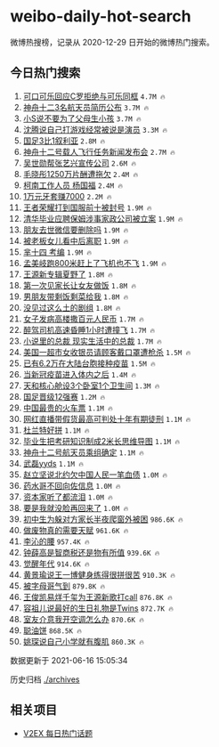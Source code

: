 # weibo-daily-hot-search

微博热搜榜，记录从 2020-12-29 日开始的微博热门搜索。

## 今日热门搜索

<!-- BEGIN -->

1. [可口可乐回应C罗拒绝与可乐同框](https://s.weibo.com/weibo?q=%23%E5%8F%AF%E5%8F%A3%E5%8F%AF%E4%B9%90%E5%9B%9E%E5%BA%94C%E7%BD%97%E6%8B%92%E7%BB%9D%E4%B8%8E%E5%8F%AF%E4%B9%90%E5%90%8C%E6%A1%86%23&Refer=top) `4.7M 🔥`
1. [神舟十二3名航天员简历公布](https://s.weibo.com/weibo?q=%E7%A5%9E%E8%88%9F%E5%8D%81%E4%BA%8C3%E5%90%8D%E8%88%AA%E5%A4%A9%E5%91%98%E7%AE%80%E5%8E%86%E5%85%AC%E5%B8%83&Refer=top) `3.7M 🔥`
1. [小S说不要为了父母生小孩](https://s.weibo.com/weibo?q=%23%E5%B0%8FS%E8%AF%B4%E4%B8%8D%E8%A6%81%E4%B8%BA%E4%BA%86%E7%88%B6%E6%AF%8D%E7%94%9F%E5%B0%8F%E5%AD%A9%23&Refer=top) `3.7M 🔥`
1. [沈腾说自己打游戏经常被说是演员](https://s.weibo.com/weibo?q=%23%E6%B2%88%E8%85%BE%E8%AF%B4%E8%87%AA%E5%B7%B1%E6%89%93%E6%B8%B8%E6%88%8F%E7%BB%8F%E5%B8%B8%E8%A2%AB%E8%AF%B4%E6%98%AF%E6%BC%94%E5%91%98%23&Refer=top) `3.3M 🔥`
1. [国足3比1叙利亚](https://s.weibo.com/weibo?q=%23%E5%9B%BD%E8%B6%B33%E6%AF%941%E5%8F%99%E5%88%A9%E4%BA%9A%23&Refer=top) `2.8M 🔥`
1. [神舟十二号载人飞行任务新闻发布会](https://s.weibo.com/weibo?q=%23%E7%A5%9E%E8%88%9F%E5%8D%81%E4%BA%8C%E5%8F%B7%E8%BD%BD%E4%BA%BA%E9%A3%9E%E8%A1%8C%E4%BB%BB%E5%8A%A1%E6%96%B0%E9%97%BB%E5%8F%91%E5%B8%83%E4%BC%9A%23&Refer=top) `2.7M 🔥`
1. [吴世勋帮张艺兴宣传公司](https://s.weibo.com/weibo?q=%23%E5%90%B4%E4%B8%96%E5%8B%8B%E5%B8%AE%E5%BC%A0%E8%89%BA%E5%85%B4%E5%AE%A3%E4%BC%A0%E5%85%AC%E5%8F%B8%23&Refer=top) `2.6M 🔥`
1. [毛晓彤1250万片酬遭拖欠](https://s.weibo.com/weibo?q=%23%E6%AF%9B%E6%99%93%E5%BD%A41250%E4%B8%87%E7%89%87%E9%85%AC%E9%81%AD%E6%8B%96%E6%AC%A0%23&Refer=top) `2.4M 🔥`
1. [柯南工作人员 杨国福](https://s.weibo.com/weibo?q=%E6%9F%AF%E5%8D%97%E5%B7%A5%E4%BD%9C%E4%BA%BA%E5%91%98%20%E6%9D%A8%E5%9B%BD%E7%A6%8F&Refer=top) `2.4M 🔥`
1. [1万元牙套赚7000](https://s.weibo.com/weibo?q=%231%E4%B8%87%E5%85%83%E7%89%99%E5%A5%97%E8%B5%9A7000%23&Refer=top) `2.2M 🔥`
1. [王者荣耀打到国服前十被封号](https://s.weibo.com/weibo?q=%23%E7%8E%8B%E8%80%85%E8%8D%A3%E8%80%80%E6%89%93%E5%88%B0%E5%9B%BD%E6%9C%8D%E5%89%8D%E5%8D%81%E8%A2%AB%E5%B0%81%E5%8F%B7%23&Refer=top) `1.9M 🔥`
1. [清华毕业应聘保姆涉事家政公司被立案](https://s.weibo.com/weibo?q=%23%E6%B8%85%E5%8D%8E%E6%AF%95%E4%B8%9A%E5%BA%94%E8%81%98%E4%BF%9D%E5%A7%86%E6%B6%89%E4%BA%8B%E5%AE%B6%E6%94%BF%E5%85%AC%E5%8F%B8%E8%A2%AB%E7%AB%8B%E6%A1%88%23&Refer=top) `1.9M 🔥`
1. [朋友去世微信要删除吗](https://s.weibo.com/weibo?q=%23%E6%9C%8B%E5%8F%8B%E5%8E%BB%E4%B8%96%E5%BE%AE%E4%BF%A1%E8%A6%81%E5%88%A0%E9%99%A4%E5%90%97%23&Refer=top) `1.9M 🔥`
1. [被老板女儿看中后离职](https://s.weibo.com/weibo?q=%23%E8%A2%AB%E8%80%81%E6%9D%BF%E5%A5%B3%E5%84%BF%E7%9C%8B%E4%B8%AD%E5%90%8E%E7%A6%BB%E8%81%8C%23&Refer=top) `1.9M 🔥`
1. [芈十四 考编](https://s.weibo.com/weibo?q=%E8%8A%88%E5%8D%81%E5%9B%9B%20%E8%80%83%E7%BC%96&Refer=top) `1.9M 🔥`
1. [孟美岐跑800米赶上了飞机也不飞](https://s.weibo.com/weibo?q=%23%E5%AD%9F%E7%BE%8E%E5%B2%90%E8%B7%91800%E7%B1%B3%E8%B5%B6%E4%B8%8A%E4%BA%86%E9%A3%9E%E6%9C%BA%E4%B9%9F%E4%B8%8D%E9%A3%9E%23&Refer=top) `1.9M 🔥`
1. [王源新专辑夏野了](https://s.weibo.com/weibo?q=%23%E7%8E%8B%E6%BA%90%E6%96%B0%E4%B8%93%E8%BE%91%E5%A4%8F%E9%87%8E%E4%BA%86%23&Refer=top) `1.8M 🔥`
1. [第一次见家长让女友做饭](https://s.weibo.com/weibo?q=%23%E7%AC%AC%E4%B8%80%E6%AC%A1%E8%A7%81%E5%AE%B6%E9%95%BF%E8%AE%A9%E5%A5%B3%E5%8F%8B%E5%81%9A%E9%A5%AD%23&Refer=top) `1.8M 🔥`
1. [男朋友带剩饭剩菜给我](https://s.weibo.com/weibo?q=%23%E7%94%B7%E6%9C%8B%E5%8F%8B%E5%B8%A6%E5%89%A9%E9%A5%AD%E5%89%A9%E8%8F%9C%E7%BB%99%E6%88%91%23&Refer=top) `1.8M 🔥`
1. [没见过这么土的剧组](https://s.weibo.com/weibo?q=%23%E6%B2%A1%E8%A7%81%E8%BF%87%E8%BF%99%E4%B9%88%E5%9C%9F%E7%9A%84%E5%89%A7%E7%BB%84%23&Refer=top) `1.8M 🔥`
1. [女子发病高楼撒百元人民币](https://s.weibo.com/weibo?q=%23%E5%A5%B3%E5%AD%90%E5%8F%91%E7%97%85%E9%AB%98%E6%A5%BC%E6%92%92%E7%99%BE%E5%85%83%E4%BA%BA%E6%B0%91%E5%B8%81%23&Refer=top) `1.7M 🔥`
1. [醉驾司机高速昏睡1小时遭撞飞](https://s.weibo.com/weibo?q=%23%E9%86%89%E9%A9%BE%E5%8F%B8%E6%9C%BA%E9%AB%98%E9%80%9F%E6%98%8F%E7%9D%A11%E5%B0%8F%E6%97%B6%E9%81%AD%E6%92%9E%E9%A3%9E%23&Refer=top) `1.7M 🔥`
1. [小说里的总裁 现实生活中的总裁](https://s.weibo.com/weibo?q=%E5%B0%8F%E8%AF%B4%E9%87%8C%E7%9A%84%E6%80%BB%E8%A3%81%20%E7%8E%B0%E5%AE%9E%E7%94%9F%E6%B4%BB%E4%B8%AD%E7%9A%84%E6%80%BB%E8%A3%81&Refer=top) `1.7M 🔥`
1. [美国一超市女收银员请顾客戴口罩遭枪杀](https://s.weibo.com/weibo?q=%23%E7%BE%8E%E5%9B%BD%E4%B8%80%E8%B6%85%E5%B8%82%E5%A5%B3%E6%94%B6%E9%93%B6%E5%91%98%E8%AF%B7%E9%A1%BE%E5%AE%A2%E6%88%B4%E5%8F%A3%E7%BD%A9%E9%81%AD%E6%9E%AA%E6%9D%80%23&Refer=top) `1.5M 🔥`
1. [已有6.2万在大陆台胞接种疫苗](https://s.weibo.com/weibo?q=%23%E5%B7%B2%E6%9C%896.2%E4%B8%87%E5%9C%A8%E5%A4%A7%E9%99%86%E5%8F%B0%E8%83%9E%E6%8E%A5%E7%A7%8D%E7%96%AB%E8%8B%97%23&Refer=top) `1.5M 🔥`
1. [当新冠疫苗进入体内之后](https://s.weibo.com/weibo?q=%23%E5%BD%93%E6%96%B0%E5%86%A0%E7%96%AB%E8%8B%97%E8%BF%9B%E5%85%A5%E4%BD%93%E5%86%85%E4%B9%8B%E5%90%8E%23&Refer=top) `1.4M 🔥`
1. [天和核心舱设3个卧室1个卫生间](https://s.weibo.com/weibo?q=%23%E5%A4%A9%E5%92%8C%E6%A0%B8%E5%BF%83%E8%88%B1%E8%AE%BE3%E4%B8%AA%E5%8D%A7%E5%AE%A41%E4%B8%AA%E5%8D%AB%E7%94%9F%E9%97%B4%23&Refer=top) `1.3M 🔥`
1. [国足晋级12强赛](https://s.weibo.com/weibo?q=%23%E5%9B%BD%E8%B6%B3%E6%99%8B%E7%BA%A712%E5%BC%BA%E8%B5%9B%23&Refer=top) `1.2M 🔥`
1. [中国最贵的火车票](https://s.weibo.com/weibo?q=%23%E4%B8%AD%E5%9B%BD%E6%9C%80%E8%B4%B5%E7%9A%84%E7%81%AB%E8%BD%A6%E7%A5%A8%23&Refer=top) `1.1M 🔥`
1. [网红直播带假货最高可判处十年有期徒刑](https://s.weibo.com/weibo?q=%23%E7%BD%91%E7%BA%A2%E7%9B%B4%E6%92%AD%E5%B8%A6%E5%81%87%E8%B4%A7%E6%9C%80%E9%AB%98%E5%8F%AF%E5%88%A4%E5%A4%84%E5%8D%81%E5%B9%B4%E6%9C%89%E6%9C%9F%E5%BE%92%E5%88%91%23&Refer=top) `1.1M 🔥`
1. [杜兰特好拼](https://s.weibo.com/weibo?q=%E6%9D%9C%E5%85%B0%E7%89%B9%E5%A5%BD%E6%8B%BC&Refer=top) `1.1M 🔥`
1. [毕业生把考研知识制成2米长思维导图](https://s.weibo.com/weibo?q=%23%E6%AF%95%E4%B8%9A%E7%94%9F%E6%8A%8A%E8%80%83%E7%A0%94%E7%9F%A5%E8%AF%86%E5%88%B6%E6%88%902%E7%B1%B3%E9%95%BF%E6%80%9D%E7%BB%B4%E5%AF%BC%E5%9B%BE%23&Refer=top) `1.1M 🔥`
1. [神舟十二号航天员乘组确定](https://s.weibo.com/weibo?q=%E7%A5%9E%E8%88%9F%E5%8D%81%E4%BA%8C%E5%8F%B7%E8%88%AA%E5%A4%A9%E5%91%98%E4%B9%98%E7%BB%84%E7%A1%AE%E5%AE%9A&Refer=top) `1.1M 🔥`
1. [武磊yyds](https://s.weibo.com/weibo?q=%23%E6%AD%A6%E7%A3%8Ayyds%23&Refer=top) `1.1M 🔥`
1. [赵立坚说北约欠中国人民一笔血债](https://s.weibo.com/weibo?q=%23%E8%B5%B5%E7%AB%8B%E5%9D%9A%E8%AF%B4%E5%8C%97%E7%BA%A6%E6%AC%A0%E4%B8%AD%E5%9B%BD%E4%BA%BA%E6%B0%91%E4%B8%80%E7%AC%94%E8%A1%80%E5%80%BA%23&Refer=top) `1.0M 🔥`
1. [药水哥不回向佐信息](https://s.weibo.com/weibo?q=%23%E8%8D%AF%E6%B0%B4%E5%93%A5%E4%B8%8D%E5%9B%9E%E5%90%91%E4%BD%90%E4%BF%A1%E6%81%AF%23&Refer=top) `1.0M 🔥`
1. [资本家听了都流泪](https://s.weibo.com/weibo?q=%23%E8%B5%84%E6%9C%AC%E5%AE%B6%E5%90%AC%E4%BA%86%E9%83%BD%E6%B5%81%E6%B3%AA%23&Refer=top) `1.0M 🔥`
1. [要是我就没脸再回来了](https://s.weibo.com/weibo?q=%23%E8%A6%81%E6%98%AF%E6%88%91%E5%B0%B1%E6%B2%A1%E8%84%B8%E5%86%8D%E5%9B%9E%E6%9D%A5%E4%BA%86%23&Refer=top) `1.0M 🔥`
1. [初中生为躲对方家长半夜爬窗外被困](https://s.weibo.com/weibo?q=%23%E5%88%9D%E4%B8%AD%E7%94%9F%E4%B8%BA%E8%BA%B2%E5%AF%B9%E6%96%B9%E5%AE%B6%E9%95%BF%E5%8D%8A%E5%A4%9C%E7%88%AC%E7%AA%97%E5%A4%96%E8%A2%AB%E5%9B%B0%23&Refer=top) `986.6K 🔥`
1. [做废物真的需要天赋](https://s.weibo.com/weibo?q=%23%E5%81%9A%E5%BA%9F%E7%89%A9%E7%9C%9F%E7%9A%84%E9%9C%80%E8%A6%81%E5%A4%A9%E8%B5%8B%23&Refer=top) `961.6K 🔥`
1. [李沁的腰](https://s.weibo.com/weibo?q=%23%E6%9D%8E%E6%B2%81%E7%9A%84%E8%85%B0%23&Refer=top) `957.4K 🔥`
1. [钟薛高是智商税还是物有所值](https://s.weibo.com/weibo?q=%23%E9%92%9F%E8%96%9B%E9%AB%98%E6%98%AF%E6%99%BA%E5%95%86%E7%A8%8E%E8%BF%98%E6%98%AF%E7%89%A9%E6%9C%89%E6%89%80%E5%80%BC%23&Refer=top) `939.6K 🔥`
1. [觉醒年代](https://s.weibo.com/weibo?q=%E8%A7%89%E9%86%92%E5%B9%B4%E4%BB%A3&Refer=top) `914.6K 🔥`
1. [黄景瑜说王一博健身练得很拼很苦](https://s.weibo.com/weibo?q=%23%E9%BB%84%E6%99%AF%E7%91%9C%E8%AF%B4%E7%8E%8B%E4%B8%80%E5%8D%9A%E5%81%A5%E8%BA%AB%E7%BB%83%E5%BE%97%E5%BE%88%E6%8B%BC%E5%BE%88%E8%8B%A6%23&Refer=top) `910.3K 🔥`
1. [被字母哥气到](https://s.weibo.com/weibo?q=%E8%A2%AB%E5%AD%97%E6%AF%8D%E5%93%A5%E6%B0%94%E5%88%B0&Refer=top) `879.8K 🔥`
1. [王俊凯易烊千玺为王源新歌打call](https://s.weibo.com/weibo?q=%23%E7%8E%8B%E4%BF%8A%E5%87%AF%E6%98%93%E7%83%8A%E5%8D%83%E7%8E%BA%E4%B8%BA%E7%8E%8B%E6%BA%90%E6%96%B0%E6%AD%8C%E6%89%93call%23&Refer=top) `876.8K 🔥`
1. [容祖儿说最好的生日礼物是Twins](https://s.weibo.com/weibo?q=%23%E5%AE%B9%E7%A5%96%E5%84%BF%E8%AF%B4%E6%9C%80%E5%A5%BD%E7%9A%84%E7%94%9F%E6%97%A5%E7%A4%BC%E7%89%A9%E6%98%AFTwins%23&Refer=top) `872.7K 🔥`
1. [室友介意我开空调怎么办](https://s.weibo.com/weibo?q=%23%E5%AE%A4%E5%8F%8B%E4%BB%8B%E6%84%8F%E6%88%91%E5%BC%80%E7%A9%BA%E8%B0%83%E6%80%8E%E4%B9%88%E5%8A%9E%23&Refer=top) `870.6K 🔥`
1. [聪油饼](https://s.weibo.com/weibo?q=%23%E8%81%AA%E6%B2%B9%E9%A5%BC%23&Refer=top) `868.5K 🔥`
1. [姚琛说自己小学就有腹肌](https://s.weibo.com/weibo?q=%23%E5%A7%9A%E7%90%9B%E8%AF%B4%E8%87%AA%E5%B7%B1%E5%B0%8F%E5%AD%A6%E5%B0%B1%E6%9C%89%E8%85%B9%E8%82%8C%23&Refer=top) `860.3K 🔥`

数据更新于 2021-06-16 15:05:34

<!-- END -->

历史归档 [./archives](./archives)

## 相关项目

- [V2EX 每日热门话题](https://github.com/boojack/v2ex-daily-hot-topic)
